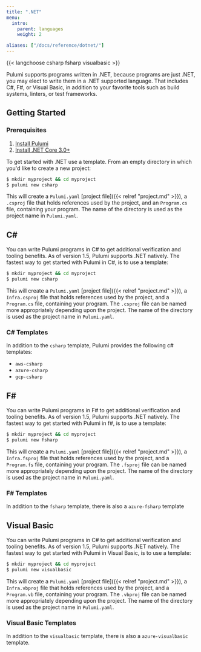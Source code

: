 ```yaml
---
title: ".NET"
menu:
  intro:
    parent: languages
    weight: 2

aliases: ["/docs/reference/dotnet/"]
---
```


{{< langchoose csharp fsharp visualbasic >}}

Pulumi supports programs written in .NET, because programs are just .NET, you may elect to write them in a .NET supported language. That includes C#, F#, or Visual Basic, in addition to your favorite tools such as build systems, linters, or
test frameworks.

## Getting Started

### Prerequisites

1. [Install Pulumi](https://www.pulumi.com/docs/get-started/install/)
1. [Install .NET Core 3.0+](https://dotnet.microsoft.com/download)

To get started with .NET use a template.  From an empty directory in which you'd like to create a new project:

```bash
$ mkdir myproject && cd myproject
$ pulumi new csharp
```

This will create a `Pulumi.yaml` [project file]({{< relref "project.md" >}}), a `.csproj` file that holds references used by the project, and an `Program.cs` file, containing your program. The name of the directory is used as the project name in `Pulumi.yaml`.

## C\#

You can write Pulumi programs in C# to get additional verification and tooling benefits. As of version 1.5, Pulumi supports .NET natively. The fastest way to get started with Pulumi in C#, is to use a template:

```bash
$ mkdir myproject && cd myproject
$ pulumi new csharp
```

This will create a `Pulumi.yaml` [project file]({{< relref "project.md" >}}), a `Infra.csproj` file that holds references used by the project, and a `Program.cs` file, containing your program. The `.csproj` file can be named more appropriately depending upon the project. The name of the directory is used as the project name in `Pulumi.yaml`.

### C\# Templates

In addition to the `csharp` template, Pulumi provides the following c# templates:

* `aws-csharp`
* `azure-csharp`
* `gcp-csharp`

## F#

You can write Pulumi programs in F# to get additional verification and tooling benefits. As of version 1.5, Pulumi supports .NET natively. The fastest way to get started with Pulumi in f#, is to use a template:

```bash
$ mkdir myproject && cd myproject
$ pulumi new fsharp
```

This will create a `Pulumi.yaml` [project file]({{< relref "project.md" >}}), a `Infra.fsproj` file that holds references used by the project, and a `Program.fs` file, containing your program. The `.fsproj` file can be named more appropriately depending upon the project. The name of the directory is used as the project name in `Pulumi.yaml`.

### F# Templates

In addition to the `fsharp` template, there is also a `azure-fsharp` template

## Visual Basic

You can write Pulumi programs in C# to get additional verification and tooling benefits. As of version 1.5, Pulumi supports .NET natively. The fastest way to get started with Pulumi in Visual Basic, is to use a template:

```bash
$ mkdir myproject && cd myproject
$ pulumi new visualbasic
```

This will create a `Pulumi.yaml` [project file]({{< relref "project.md" >}}), a `Infra.vbproj` file that holds references used by the project, and a `Program.vb` file, containing your program. The `.vbproj` file can be named more appropriately depending upon the project. The name of the directory is used as the project name in `Pulumi.yaml`.

### Visual Basic Templates

In addition to the `visualbasic` template, there is also a `azure-visualbasic` template.